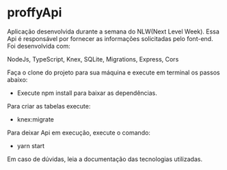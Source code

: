 # **proffyApi**

Aplicação desenvolvida durante a semana do NLW(Next Level Week). Essa Api é responsável por fornecer as informações solicitadas
pelo font-end. Foi desenvolvida com:

NodeJs, TypeScript, Knex, SQLite, Migrations, Express, Cors

Faça o clone do projeto para sua máquina e execute em terminal os passos abaixo:

- Execute npm install para baixar as dependências.

Para criar as tabelas execute:
- knex:migrate

Para deixar Api em execução, execute o comando:
- yarn start


Em caso de dúvidas, leia a documentação das tecnologias utilizadas.
